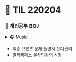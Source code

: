 # 🌱 TIL 220204

### 🐣 개인공부 BOJ

<details>
    <summary> 🎧 Music</summary>

</details>

- 백준 브론즈 문제 풀면서 잔디관리
- 멀티캠퍼스 온라인강의 시청
